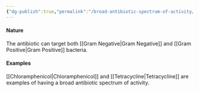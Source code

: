 ```yaml
---
{"dg-publish":true,"permalink":"/broad-antibiotic-spectrum-of-activity/"}
---
```


#### Nature
The antibiotic can target both [[Gram Negative\|Gram Negative]] and [[Gram Positive\|Gram Positive]] bacteria.

#### Examples
[[Chloramphenicol\|Chloramphenicol]] and [[Tetracycline\|Tetracycline]] are examples of having a broad antibiotic spectrum of activity.